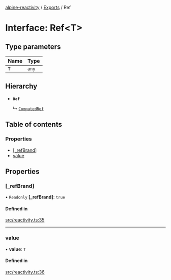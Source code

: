 [alpine-reactivity](../README.md) / [Exports](../modules.md) / Ref

# Interface: Ref\<T\>

## Type parameters

| Name | Type |
| :------ | :------ |
| `T` | `any` |

## Hierarchy

- **`Ref`**

  ↳ [`ComputedRef`](ComputedRef.md)

## Table of contents

### Properties

- [[\_refBrand]](Ref.md#[_refbrand])
- [value](Ref.md#value)

## Properties

### [\_refBrand]

• `Readonly` **[\_refBrand]**: ``true``

#### Defined in

[src/reactivity.ts:35](https://github.com/JuroOravec/alpinui/blob/776eba5cb45e54fd3c07a38074142c3263ba6194/packages/alpine-reactivity/src/reactivity.ts#L35)

___

### value

• **value**: `T`

#### Defined in

[src/reactivity.ts:36](https://github.com/JuroOravec/alpinui/blob/776eba5cb45e54fd3c07a38074142c3263ba6194/packages/alpine-reactivity/src/reactivity.ts#L36)
